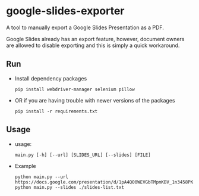# google-slides-exporter

A tool to manually export a Google Slides Presentation as a PDF.

Google Slides already has an export feature, however, document owners are allowed to disable exporting and this is simply a quick workaround.

## Run

- Install dependency packages

      pip install webdriver-manager selenium pillow

- OR if you are having trouble with newer versions of the packages

      pip install -r requirements.txt

## Usage

- usage:

      main.py [-h] [--url] [SLIDES_URL] [--slides] [FILE]

- Example

      python main.py --url https://docs.google.com/presentation/d/1pA4QO0WEVGbTMpmKBV_1n3458PKxtvvFzDKZi_rsgAo
      python main.py --slides ./slides-list.txt
